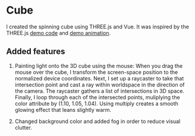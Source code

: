 # Cube
I created the spinning cube using THREE.js and Vue. It was inspired by the THREE.js [demo code](https://github.com/mrdoob/three.js/blob/master/examples/webgl_buffergeometry_points.html) and [demo animation](https://threejs.org/examples/webgl_buffergeometry_points.html).

## Added features
1. Painting light onto the 3D cube using the mouse:
When you drag the mouse over the cube, I transform the screen-space position to the normalized device coordinates. Next, I set up a raycaster to take that intersection point and cast a ray within worldspace in the direction of the camera. The raycaster gathers a list of intersections in 3D space. Finally, I loop through each of the intersected points, muliplying the color attribute by (1.10, 1.05, 1.04). Using multiply creates a smooth glowing effect that leans slightly warm. 

2. Changed background color and added fog in order to reduce visual clutter.

